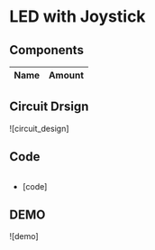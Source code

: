 # LED with Joystick

## Components
|Name|Amount|
|-|-|

## Circuit Drsign
![circuit_design]

## Code
```C++
```
* [code]

## DEMO
![demo]
